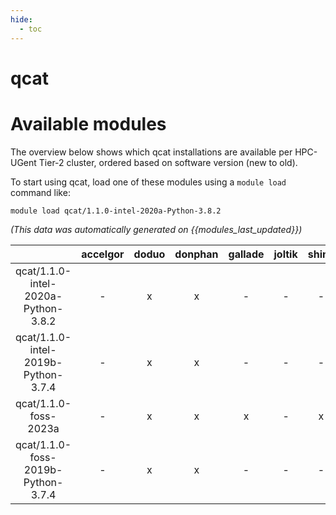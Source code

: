 ```yaml
---
hide:
  - toc
---
```


qcat
====

# Available modules


The overview below shows which qcat installations are available per HPC-UGent Tier-2 cluster, ordered based on software version (new to old).

To start using qcat, load one of these modules using a `module load` command like:

```shell
module load qcat/1.1.0-intel-2020a-Python-3.8.2
```

*(This data was automatically generated on {{modules_last_updated}})*  

| |accelgor|doduo|donphan|gallade|joltik|shinx|skitty|
| :---: | :---: | :---: | :---: | :---: | :---: | :---: | :---: |
|qcat/1.1.0-intel-2020a-Python-3.8.2|-|x|x|-|-|-|-|
|qcat/1.1.0-intel-2019b-Python-3.7.4|-|x|x|-|-|-|-|
|qcat/1.1.0-foss-2023a|-|x|x|x|-|x|x|
|qcat/1.1.0-foss-2019b-Python-3.7.4|-|x|x|-|-|-|-|
